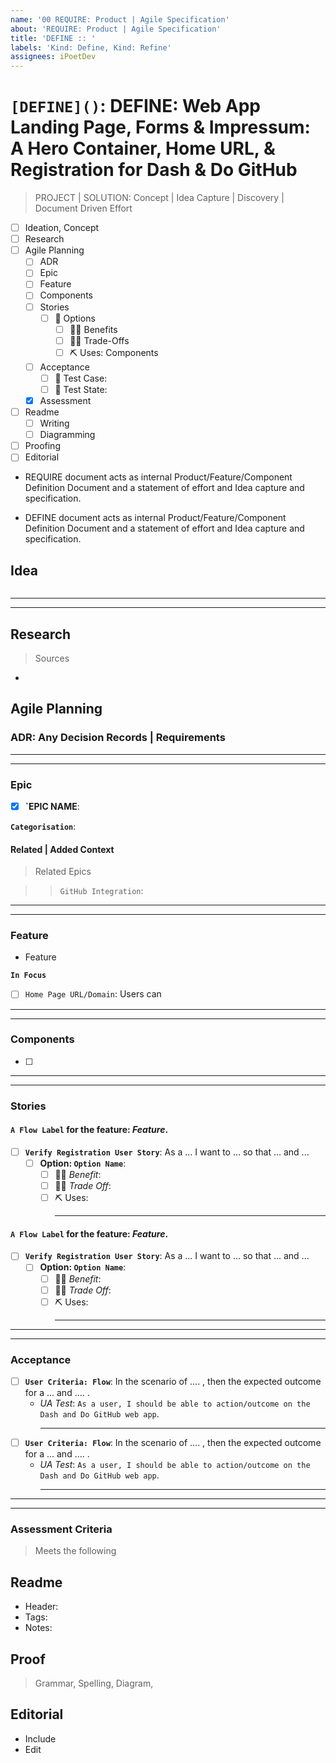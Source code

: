 ```yaml
---
name: '00 REQUIRE: Product | Agile Specification'
about: 'REQUIRE: Product | Agile Specification'
title: 'DEFINE :: '
labels: 'Kind: Define, Kind: Refine'
assignees: iPoetDev
---
```


# `[DEFINE]()`: DEFINE: Web App Landing Page, Forms & Impressum: A Hero Container, Home URL, & Registration for Dash & Do GitHub

> PROJECT | SOLUTION: Concept | Idea Capture | Discovery | Document Driven Effort

-   [ ] Ideation, Concept
-   [ ] Research
-   [ ] Agile Planning
    -   [ ] ADR
    -   [ ] Epic
    -   [ ] Feature
    -   [ ] Components
    -   [ ] Stories
        -   [ ] 🔢 Options
            -   [ ] 👍🏽 Benefits
            -   [ ] 👎🏽 Trade-Offs
            -   [ ] ⛏️ Uses: Components
    -   [ ] Acceptance
        -   [ ] 🧪 Test Case:
        -   [ ] 🎯 Test State:
    -   [x] Assessment
-   [ ] Readme
    -   [ ] Writing
    -   [ ] Diagramming
-   [ ] Proofing
-   [ ] Editorial

-   REQUIRE document acts as internal Product/Feature/Component Definition Document and a statement of effort and Idea capture and specification.

-   DEFINE document acts as internal Product/Feature/Component Definition Document and a statement of effort and Idea capture and specification.

## Idea

```text

```

---

>

---

## Research

> Sources

-

## Agile Planning

### ADR: Any Decision Records | Requirements

---

>

---

### Epic

-   [x] **`EPIC NAME**:

**`Categorisation`**:

#### Related | Added Context

> Related Epics

> > `GitHub Integration`:

---

>

---

### Feature

-   Feature

**`In Focus`**

-   [ ] `Home Page URL/Domain`: Users can

---

>

---

### Components

-   [ ]

---

>

---

### Stories

#### **`A Flow Label`** for the feature: _Feature_.

-   [ ] **`Verify Registration User Story`**: As a ... I want to ... so that ... and ...
    -   [ ] **Option: `Option Name`**:
        -   [ ] 👍🏽 _Benefit_:
        -   [ ] 👎🏽 _Trade Off_:
        -   [ ] ⛏️ Uses:
            ***

#### **`A Flow Label`** for the feature: _Feature_.

-   [ ] **`Verify Registration User Story`**: As a ... I want to ... so that ... and ...
    -   [ ] **Option: `Option Name`**:
        -   [ ] 👍🏽 _Benefit_:
        -   [ ] 👎🏽 _Trade Off_:
        -   [ ] ⛏️ Uses:
            ***

---

>

---

### Acceptance

-   [ ] **`User Criteria: Flow`**: In the scenario of .... , then the expected outcome for a ... and .... .
    -   _UA Test_: `As a user, I should be able to action/outcome on the Dash and Do GitHub web app`.
        ***
-   [ ] **`User Criteria: Flow`**: In the scenario of .... , then the expected outcome for a ... and .... .
    -   _UA Test_: `As a user, I should be able to action/outcome on the Dash and Do GitHub web app`.
        ***

---

>

---

### Assessment Criteria

> Meets the following

## Readme

-   Header:
-   Tags:
-   Notes:

## Proof

> Grammar, Spelling, Diagram,

## Editorial

-   Include
-   Edit
